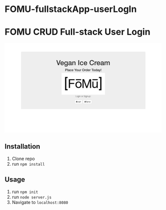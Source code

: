 # FOMU-fullstackApp-userLogIn

# FOMU CRUD Full-stack User Login


![Fomu](public/thumbnail.png)

## Installation

1. Clone repo
2. run `npm install`

## Usage

1. run `npm init`
2. run  `node server.js`
3. Navigate to `localhost:8080`
